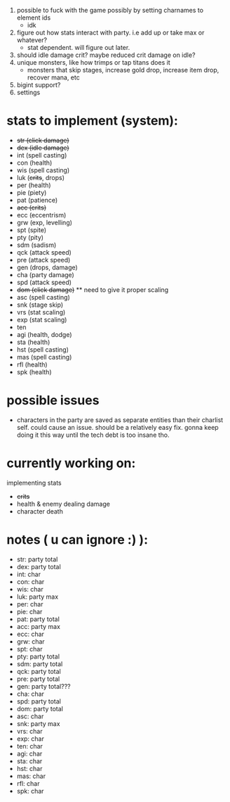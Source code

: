 1. possible to fuck with the game possibly by setting charnames to element ids
    - idk
2. figure out how stats interact with party. i.e add up or take max or whatever?
    - stat dependent. will figure out later.
3. should idle damage crit? maybe reduced crit damage on idle?
4. unique monsters, like how trimps or tap titans does it
    - monsters that skip stages, increase gold drop, increase item drop, recover mana, etc
5. bigint support?
6. settings
# stats to implement (system):
- ~~str (click damage)~~
- ~~dex (idle damage)~~
- int (spell casting)
- con (health)
- wis (spell casting)
- luk (~~crits~~, drops)
- per (health)
- pie (piety)
- pat (patience)
- ~~acc (crits)~~
- ecc (eccentrism)
- grw (exp, levelling)
- spt (spite)
- pty (pity)
- sdm (sadism)
- qck (attack speed)
- pre (attack speed)
- gen (drops, damage)
- cha (party damage)
- spd (attack speed)
- ~~dom (click damage)~~ ** need to give it proper scaling
- asc (spell casting)
- snk (stage skip)
- vrs (stat scaling)
- exp (stat scaling)
- ten 
- agi (health, dodge)
- sta (health)
- hst (spell casting)
- mas (spell casting)
- rfl (health)
- spk (health)
# possible issues
- characters in the party are saved as separate entities than their charlist self. could cause an issue. should be a relatively easy fix. gonna keep doing it this way until the tech debt is too insane tho.
# currently working on:
implementing stats
- ~~crits~~
- health & enemy dealing damage
- character death
# notes ( u can ignore :) ):
- str: party total
- dex: party total
- int: char
- con: char
- wis: char
- luk: party max
- per: char
- pie: char
- pat: party total
- acc: party max
- ecc: char
- grw: char
- spt: char
- pty: party total
- sdm: party total
- qck: party total
- pre: party total
- gen: party total???
- cha: char
- spd: party total
- dom: party total
- asc: char
- snk: party max
- vrs: char
- exp: char
- ten: char
- agi: char
- sta: char
- hst: char
- mas: char
- rfl: char
- spk: char
